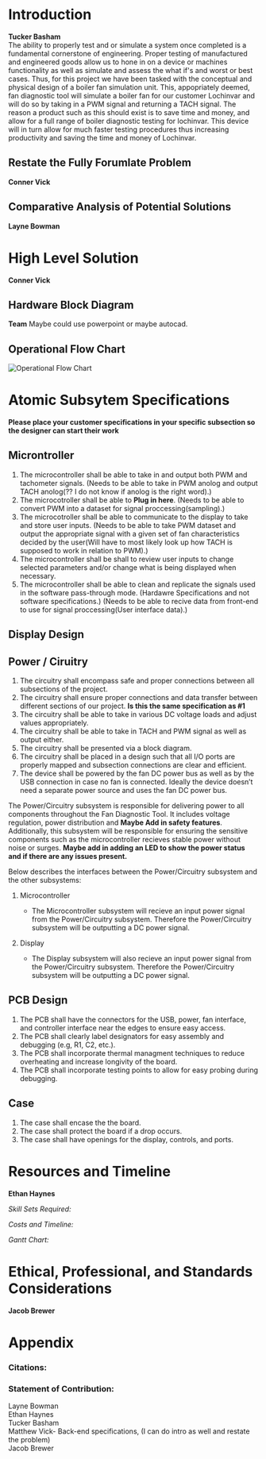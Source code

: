 # Introduction  

**Tucker Basham**  
The ability to properly test and or simulate a system once completed is a fundamental cornerstone of engineering. Proper testing of manufactured and engineered goods allow us to hone in on a device or machines functionality as well as simulate and assess the what if's and worst or best cases. Thus, for this project we have been tasked with the conceptual and physical design of a boiler fan simulation unit. This, appopriately deemed, fan diagnostic tool will simulate a boiler fan for our customer Lochinvar and will do so by taking in a PWM signal and returning a TACH signal. The reason a product such as this should exist is to save time and money, and allow for a full range of boiler diagnostic testing for lochinvar. This device will in turn allow for much faster testing procedures thus increasing productivity and saving the time and money of Lochinvar.

## Restate the Fully Forumlate Problem

**Conner Vick**  

## Comparative Analysis of Potential Solutions

**Layne Bowman**

# High Level Solution

**Conner Vick**  

## Hardware Block Diagram

**Team** Maybe could use powerpoint or maybe autocad.  

## Operational Flow Chart

![Operational Flow Chart](https://github.com/user-attachments/assets/1dbedbe4-67ea-484a-a8bd-07bfb2d6a8da)


# Atomic Subsytem Specifications

**Please place your customer specifications in your specific subsection so the designer can start their work**

## Microntroller 

1. The microcontroller shall be able to take in and output both PWM and tachometer signals. (Needs to be able to take in PWM anolog and output TACH anolog(?? I do not know if anolog is the right word).)
2. The microcotroller shall be able to **Plug in here**. (Needs to be able to convert PWM into a dataset for signal proccessing(sampling).)
3. The microcotroller shall be able to communicate to the display to take and store user inputs. (Needs to be able to take PWM dataset and output the appropriate signal with a given set of fan characteristics decided by the user(Will have to most likely look up how TACH is supposed to work in relation to PWM).)
4. The microcontroller shall be shall to review user inputs to change selected parameters and/or change what is being displayed when necessary.
5. The microcontroller shall be able to clean and replicate the signals used in the software pass-through mode. (Hardawre Specifications and not software specifications.) (Needs to be able to recive data from front-end to use for signal proccessing(User interface data).)

## Display Design

## Power / Ciruitry   

1. The circuitry shall encompass safe and proper connections between all subsections of the project.
2. The circuitry shall ensure proper connections and data transfer between different sections of our project. **Is this the same specification as #1**
3. The circuitry shall be able to take in various DC voltage loads and adjust values appropriately.
4. The circuitry shall be able to take in TACH and PWM signal as well as output either.
5. The circuitry shall be presented via a block diagram.
6. The circuitry shall be placed in a design such that all I/O ports are properly mapped and subsection connections are clear and efficient.
7. The device shall be powered by the fan DC power bus as well as by the USB connection in case no fan is connected. Ideally the device doesn’t need a separate power source and uses the fan DC power bus.

The Power/Circuitry subsystem is responsible for delivering power to all components throughout the Fan Diagnostic Tool. It includes voltage regulation, power distribution and **Maybe Add in safety features**. Additionally, this subsystem will be responsible for ensuring the sensitive components such as the microcontroller recieves stable power without noise or surges. **Maybe add in adding an LED to show the power status and if there are any issues present.**

Below describes the interfaces between the Power/Circuitry subsystem and the other subsystems:

1. Microcontroller
   - The Microcontroller subsystem will recieve an input power signal from the Power/Circuitry subsystem. Therefore the Power/Circuitry subsystem will be outputting a DC power signal.

2. Display
   - The Display subsystem will also recieve an input power signal from the Power/Circuitry subsystem. Therefore the Power/Circuitry subsystem will be outputting a DC power signal.

## PCB Design

1. The PCB shall have the connectors for the USB, power, fan interface, and controller interface near the edges to ensure easy access.
2. The PCB shall clearly label designators for easy assembly and debugging (e.g, R1, C2, etc.).
3. The PCB shall incorporate thermal managment techniques to reduce overheating and increase longivity of the board.
4. The PCB shall incorporate testing points to allow for easy probing during debugging.  

## Case  

1. The case shall encase the the board.
2. The case shall protect the board if a drop occurs.
3. The case shall have openings for the display, controls, and ports.  
# Resources and Timeline

**Ethan Haynes**

*Skill Sets Required:*    

*Costs and Timeline:*  
  
*Gantt Chart:*  



# Ethical, Professional, and Standards Considerations

**Jacob Brewer**

# Appendix
### Citations:   


### Statement of Contribution:  
Layne Bowman  
Ethan Haynes  
Tucker Basham  
Matthew Vick- Back-end specifications, (I can do intro as well and restate the problem)  
Jacob Brewer  







